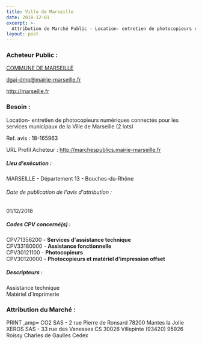 ```yaml
---
title: Ville de Marseille
date: 2018-12-01
excerpt: >-
  Attribution de Marché Public - Location- entretien de photocopieurs numériques connectés pour les services municipaux (2 lots)
layout: post
---
```


### Acheteur Public : 
<a href="/acheteur-134/siren-211300553"> COMMUNE DE MARSEILLE</a><br/>



dgaj-dmp@mairie-marseille.fr


http://marseille.fr
### Besoin :

Location- entretien de photocopieurs numériques connectés pour les services municipaux de la Ville de Marseille (2 lots)

Ref. avis : 18-165963

URL Profil Acheteur : http://marchespublics.mairie-marseille.fr

##### Lieu d'exécution :

MARSEILLE - Département 13 - Bouches-du-Rhône

###### Date de publication de l'avis d'attribution : 
01/12/2018

##### Codes CPV concerné(s) :
CPV71356200 - **Services d'assistance technique** <br/>
CPV33180000 - **Assistance fonctionnelle** <br/>
CPV30121100 - **Photocopieurs** <br/>
CPV30120000 - **Photocopieurs et matériel d'impression offset** <br/>

##### Descripteurs :
Assistance technique <br/>
Matériel d'imprimerie <br/>

### Attribution du Marché :
PRINT ,amp= CO2 SAS - 2 rue Pierre de Ronsard 78200 Mantes la Jolie <br/>
XEROS SAS - 33 rue des Vanesses CS 30026 Villepinte (93420) 95926 Roissy Charles de Gaulles Cedex <br/>
